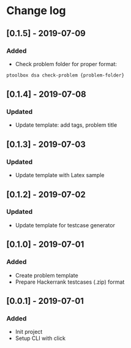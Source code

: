 # Change log

## \[0.1.5\] - 2019-07-09

### Added
- Check problem folder for proper format:
```bash
ptoolbox dsa check-problem {problem-folder}
```

## \[0.1.4\] - 2019-07-08

### Updated
- Update template: add tags, problem title

## \[0.1.3\] - 2019-07-03

### Updated
- Update template with Latex sample


## \[0.1.2\] - 2019-07-02

### Updated
- Update template for testcase generator

## \[0.1.0\] - 2019-07-01

### Added
- Create problem template
- Prepare Hackerrank testcases (.zip) format

## \[0.0.1\] - 2019-07-01

### Added
- Init project
- Setup CLI with click
